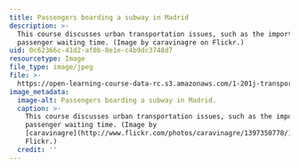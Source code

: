 ```yaml
---
title: Passengers boarding a subway in Madrid
description: >-
  This course discusses urban transportation issues, such as the importance of
  passenger waiting time. (Image by caravinagre on Flickr.)
uid: 0c62366c-41d2-af0b-8e1e-c4b9dc3748d7
resourcetype: Image
file_type: image/jpeg
file: >-
  https://open-learning-course-data-rc.s3.amazonaws.com/1-201j-transportation-systems-analysis-demand-and-economics-fall-2008/0c62366c41d2af0b8e1ec4b9dc3748d7_1-201jf08.jpg
image_metadata:
  image-alt: Passengers boarding a subway in Madrid.
  caption: >-
    This course discusses urban transportation issues, such as the importance of
    passenger waiting time. (Image by
    [caravinagre](http://www.flickr.com/photos/caravinagre/1397350778/) on
    Flickr.)
  credit: ''
---
```

